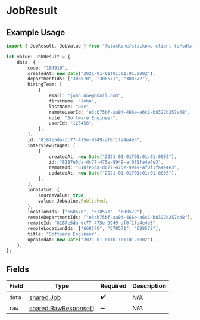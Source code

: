 # JobResult

## Example Usage

```typescript
import { JobResult, JobValue } from "@stackone/stackone-client-ts/sdk/models/shared";

let value: JobResult = {
    data: {
        code: "184919",
        createdAt: new Date("2021-01-01T01:01:01.000Z"),
        departmentIds: ["308570", "308571", "308572"],
        hiringTeam: [
            {
                email: "john.doe@gmail.com",
                firstName: "John",
                lastName: "Doe",
                remoteUserId: "e3cb75bf-aa84-466e-a6c1-b8322b257a48",
                role: "Software Engineer",
                userId: "123456",
            },
        ],
        id: "8187e5da-dc77-475e-9949-af0f1fa4e4e3",
        interviewStages: [
            {
                createdAt: new Date("2021-01-01T01:01:01.000Z"),
                id: "8187e5da-dc77-475e-9949-af0f1fa4e4e3",
                remoteId: "8187e5da-dc77-475e-9949-af0f1fa4e4e3",
                updatedAt: new Date("2021-01-01T01:01:01.000Z"),
            },
        ],
        jobStatus: {
            sourceValue: true,
            value: JobValue.Published,
        },
        locationIds: ["668570", "678571", "688572"],
        remoteDepartmentIds: ["e3cb75bf-aa84-466e-a6c1-b8322b257a48"],
        remoteId: "8187e5da-dc77-475e-9949-af0f1fa4e4e3",
        remoteLocationIds: ["668570", "678571", "688572"],
        title: "Software Engineer",
        updatedAt: new Date("2021-01-01T01:01:01.000Z"),
    },
};
```

## Fields

| Field                                                             | Type                                                              | Required                                                          | Description                                                       |
| ----------------------------------------------------------------- | ----------------------------------------------------------------- | ----------------------------------------------------------------- | ----------------------------------------------------------------- |
| `data`                                                            | [shared.Job](../../../sdk/models/shared/job.md)                   | :heavy_check_mark:                                                | N/A                                                               |
| `raw`                                                             | [shared.RawResponse](../../../sdk/models/shared/rawresponse.md)[] | :heavy_minus_sign:                                                | N/A                                                               |